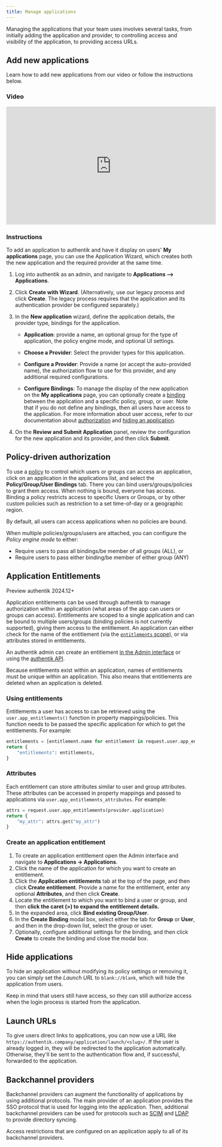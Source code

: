 ```yaml
---
title: Manage applications
---
```


Managing the applications that your team uses involves several tasks, from initially adding the application and provider, to controlling access and visibility of the application, to providing access URLs.

## Add new applications

Learn how to add new applications from our video or follow the instructions below.

### Video

<iframe width="560" height="315" src="https://www.youtube.com/embed/broUAWrIWDI;start=22" title="YouTube video player" frameborder="0" allow="accelerometer; autoplay; clipboard-write; encrypted-media; gyroscope; picture-in-picture; web-share" allowfullscreen></iframe>

### Instructions

To add an application to authentik and have it display on users' **My applications** page, you can use the Application Wizard, which creates both the new application and the required provider at the same time.

1. Log into authentik as an admin, and navigate to **Applications --> Applications**.

2. Click **Create with Wizard**. (Alternatively, use our legacy process and click **Create**. The legacy process requires that the application and its authentication provider be configured separately.)

3. In the **New application** wizard, define the application details, the provider type, bindings for the application.

    - **Application**: provide a name, an optional group for the type of application, the policy engine mode, and optional UI settings.

    - **Choose a Provider**: Select the provider types for this application.

    - **Configure a Provider**: Provide a name (or accept the auto-provided name), the authorization flow to use for this provider, and any additional required configurations.

    - **Configure Bindings**: To manage the display of the new application on the **My applications** page, you can optionally create a [binding](../flows-stages/bindings/index.md) between the application and a specific policy, group, or user. Note that if you do not define any bindings, then all users have access to the application. For more information about user access, refer to our documentation about [authorization](#policy-driven-authorization) and [hiding an application](#hide-applications).

4. On the **Review and Submit Application** panel, review the configuration for the new application and its provider, and then click **Submit**.

## Policy-driven authorization

To use a [policy](../../customize/policies/index.md) to control which users or groups can access an application, click on an application in the applications list, and select the **Policy/Group/User Bindings** tab. There you can bind users/groups/policies to grant them access. When nothing is bound, everyone has access. Binding a policy restricts access to specific Users or Groups, or by other custom policies such as restriction to a set time-of-day or a geographic region.

By default, all users can access applications when no policies are bound.

When multiple policies/groups/users are attached, you can configure the _Policy engine mode_ to either:

- Require users to pass all bindings/be member of all groups (ALL), or
- Require users to pass either binding/be member of either group (ANY)

## Application Entitlements

<span class="badge badge--preview">Preview</span>
<span class="badge badge--version">authentik 2024.12+</span>

Application entitlements can be used through authentik to manage authorization within an application (what areas of the app can users or groups can access). Entitlements are scoped to a single application and can be bound to multiple users/groups (binding policies is not currently supported), giving them access to the entitlement. An application can either check for the name of the entitlement (via the [`entitlements` scope](../providers/oauth2/index.md#default--special-scopes)), or via attributes stored in entitlements.

An authentik admin can create an entitlement [in the Admin interface](#create-an-application-entitlement) or using the [authentik API](../../developer-docs/api/api.md).

Because entitlements exist within an application, names of entitlements must be unique within an application. This also means that entitlements are deleted when an application is deleted.

### Using entitlements

Entitlements a user has access to can be retrieved using the `user.app_entitlements()` function in property mappings/policies. This function needs to be passed the specific application for which to get the entitlements. For example:

```python
entitlements = [entitlement.name for entitlement in request.user.app_entitlements(provider.application)]
return {
    "entitlements": entitlements,
}
```

### Attributes

Each entitlement can store attributes similar to user and group attributes. These attributes can be accessed in property mappings and passed to applications via `user.app_entitlements_attributes`. For example:

```python
attrs = request.user.app_entitlements(provider.application)
return {
    "my_attr": attrs.get("my_attr")
}
```
### Create an application entitlement

1. To create an application entitlement open the Admin interface and navigate to **Applications -> Applications**.
2. Click the name of the application for which you want to create an entitlement.
3. Click the **Application entitlements** tab at the top of the page, and then click **Create entitlement**. Provide a name for the entitlement, enter any optional **Attributes**, and then click **Create**.
4. Locate the entitlement to which you want to bind a user or group, and then **click the caret (>) to expand the entitlement details.**
5. In the expanded area, click **Bind existing Group/User**.
6. In the **Create Binding** modal box, select either the tab for **Group** or **User**, and then in the drop-down list, select the group or user.
7. Optionally, configure additional settings for the binding, and then click **Create** to create the binding and close the modal box.

## Hide applications

To hide an application without modifying its policy settings or removing it, you can simply set the _Launch URL_ to `blank://blank`, which will hide the application from users.

Keep in mind that users still have access, so they can still authorize access when the login process is started from the application.

## Launch URLs

To give users direct links to applications, you can now use a URL like `https://authentik.company/application/launch/<slug>/`. If the user is already logged in, they will be redirected to the application automatically. Otherwise, they'll be sent to the authentication flow and, if successful, forwarded to the application.

## Backchannel providers

Backchannel providers can augment the functionality of applications by using additional protocols. The main provider of an application provides the SSO protocol that is used for logging into the application. Then, additional backchannel providers can be used for protocols such as [SCIM](../providers/scim/index.md) and [LDAP](../providers/ldap/index.md) to provide directory syncing.

Access restrictions that are configured on an application apply to all of its backchannel providers.
